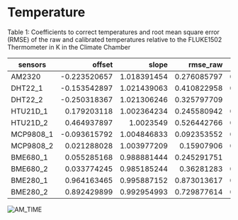 Temperature
============

Table 1: Coefficients to correct temperatures and root mean square error (RMSE) of the raw and calibrated temperatures relative to the FLUKE1502 Thermometer in K in the Climate Chamber

|sensors|	offset|	slope|	rmse_raw	|rmse_calib|
| --- | ---: | ---: |  ---: | ---: |
|AM2320|	-0.223520657	|1.018391454	|0.276085797	|0.054778603|
|DHT22_1	|-0.153542897	|1.021439063|	0.410822958	|0.071755907|
|DHT22_2	|-0.250318367	|1.021306246	|0.325797709	|0.06806436|
|HTU21D_1|	0.179203118	|1.002364234	|0.245580942	|0.062729972|
|HTU21D_2	|0.464937897	|1.0023549	|0.526442766	|0.069617966|
|MCP9808_1	|-0.093615792	|1.004846833|	0.092353552|	0.079032812|
|MCP9808_2	|0.021288028	|1.003977209	|0.15907906	|0.100786365|
|BME680_1	|0.055285168	|0.988881444	|0.245291751	|0.05237806|
|BME680_2	|0.033774245	|0.985185244	|0.36281283	|0.058537775|
|BME280_1	|0.964163465	|0.995887152	|0.873013617	|0.098679036|
|BME280_2	|0.892429899	|0.992954993	|0.729877614|	0.065070383|

![AM_TIME](https://user-images.githubusercontent.com/60688751/80688830-b6058d00-8acc-11ea-9a99-f53fd93a8925.png)
